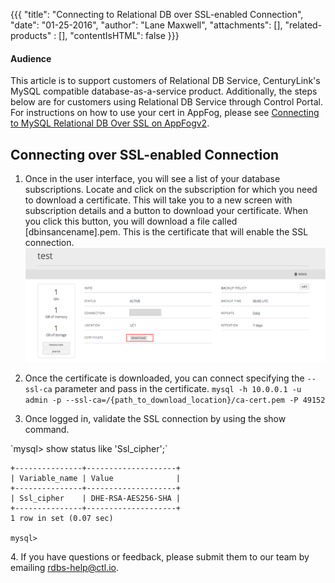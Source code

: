 {{{
  "title": "Connecting to Relational DB over SSL-enabled Connection",
  "date": "01-25-2016",
  "author": "Lane Maxwell",
  "attachments": [],
  "related-products" : [],
  "contentIsHTML": false
}}}



#### Audience

This article is to support customers of Relational DB Service, CenturyLink's MySQL compatible database-as-a-service product.  Additionally, the steps below are for customers using Relational DB Service through Control Portal.  For instructions on how to use your cert in AppFog, please see [Connecting to MySQL Relational DB Over SSL on AppFogv2](../Database/connecting-to-mysql-rdbs-over-ssl-on-appfog.md).

## Connecting over SSL-enabled Connection

1.  Once in the user interface, you will see a list of your database subscriptions.  Locate and click on the subscription for which you need to download a certificate.  This will take you to a new screen with subscription details and a button to download your certificate.  When you click this button, you will download a file called [dbinsancename].pem. This is the certificate that will enable the SSL connection.  ![DownloadCert](../images/rdbs-cert.png)

2.  Once the certificate is downloaded, you can connect specifying the `--ssl-ca` parameter and pass in the certificate.
`mysql -h 10.0.0.1 -u admin -p --ssl-ca=/{path_to_download_location}/ca-cert.pem -P 49152`

3.  Once logged in, validate the SSL connection by using the show command.
<p>
`mysql> show status like 'Ssl_cipher';`

```
+---------------+--------------------+
| Variable_name | Value              |
+---------------+--------------------+
| Ssl_cipher    | DHE-RSA-AES256-SHA |
+---------------+--------------------+
1 row in set (0.07 sec)

mysql>
```
<p> 4.  If you have questions or feedback, please submit them to our team by emailing <a href="mailto:rdbs-help@ctl.io">rdbs-help@ctl.io</a>.
